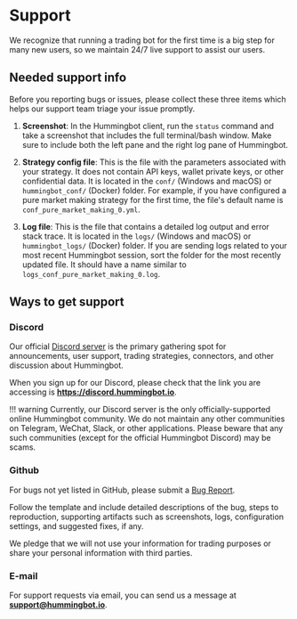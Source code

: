 # Support

We recognize that running a trading bot for the first time is a big step for many new users, so we maintain 24/7 live support to assist our users.

## Needed support info

Before you reporting bugs or issues, please collect these three items which helps our support team triage your issue promptly.

1. **Screenshot**: In the Hummingbot client, run the `status` command and take a screenshot that includes the full terminal/bash window. Make sure to include both the left pane and the right log pane of Hummingbot.

2. **Strategy config file**: This is the file with the parameters associated with your strategy. It does not contain API keys, wallet private keys, or other confidential data. It is located in the `conf/` (Windows and macOS) or `hummingbot_conf/` (Docker) folder. For example, if you have configured a pure market making strategy for the first time, the file's default name is `conf_pure_market_making_0.yml`.

3. **Log file**: This is the file that contains a detailed log output and error stack trace. It is located in the `logs/` (Windows and macOS) or `hummingbot_logs/` (Docker) folder. If you are sending logs related to your most recent Hummingbot session, sort the folder for the most recently updated file. It should have a name similar to `logs_conf_pure_market_making_0.log`.

## Ways to get support

### Discord

Our official [Discord server](https://discord.hummingbot.io) is the primary gathering spot for announcements, user support, trading strategies, connectors, and other discussion about Hummingbot.

When you sign up for our Discord, please check that the link you are accessing is **https://discord.hummingbot.io**.

!!! warning
    Currently, our Discord server is the only officially-supported online Hummingbot community. We do not maintain any other communities on Telegram, WeChat, Slack, or other applications. Please beware that any such communities (except for the official Hummingbot Discord) may be scams.

### Github

For bugs not yet listed in GitHub, please submit a [Bug Report](https://github.com/CoinAlpha/hummingbot/issues/new?assignees=&labels=bug&template=bug_report.md&title=%5BBUG%5D).

Follow the template and include detailed descriptions of the bug, steps to reproduction, supporting artifacts such as screenshots, logs, configuration settings, and suggested fixes, if any.

We pledge that we will not use your information for trading purposes or share your personal information with third parties.

### E-mail

For support requests via email, you can send us a message at **support@hummingbot.io**.



